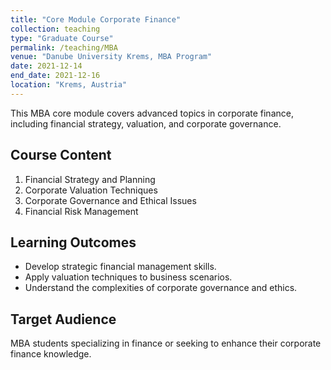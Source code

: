 ```yaml
---
title: "Core Module Corporate Finance"
collection: teaching
type: "Graduate Course"
permalink: /teaching/MBA
venue: "Danube University Krems, MBA Program"
date: 2021-12-14
end_date: 2021-12-16
location: "Krems, Austria"
---
```


This MBA core module covers advanced topics in corporate finance, including financial strategy, valuation, and corporate
governance.

## Course Content

1. Financial Strategy and Planning
2. Corporate Valuation Techniques
4. Corporate Governance and Ethical Issues
5. Financial Risk Management

## Learning Outcomes

- Develop strategic financial management skills.
- Apply valuation techniques to business scenarios.
- Understand the complexities of corporate governance and ethics.

## Target Audience

MBA students specializing in finance or seeking to enhance their corporate finance knowledge.